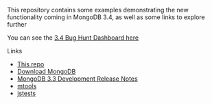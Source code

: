 This repository contains some examples demonstrating the new functionality coming in MongoDB 3.4, as well as some links to explore further

You can see the [3.4 Bug Hunt Dashboard here](https://jira.mongodb.org/secure/Dashboard.jspa?selectPageId=15610)

Links

* [This repo](http://github.com/ramonfm/MUG201609)
* [Download MongoDB](http://mongodb.com/download-center)
* [MongoDB 3.3 Development Release Notes](http://docs.mongodb.com/manual/release-notes/3.3-dev-series/)
* [mtools](http://github.com/rueckstiess/mtools)
* [jstests](http://github.com/mongodb/mongo/tree/master/jstests)
